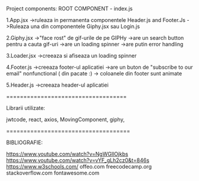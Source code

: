 Project components:
ROOT COMPONENT - index.js


1.App.jsx 
->ruleaza in permanenta componentele Header.js and Footer.Js
->Ruleaza una din componentele Giphy.jsx sau Login.js 

2.Giphy.jsx
->"face rost" de gif-urile de pe GIPHy
->are un search button pentru a cauta gif-uri
->are un loading spinner
->are putin error handling

3.Loader.jsx
->creeaza si afiseaza un loading spinner

4.Footer.js
->creeaza footer-ul aplicatiei
->are un buton de "subscribe to our email" nonfunctional ( din pacate :) 
-> coloanele din footer sunt animate

5.Header.js
->creeaza header-ul aplicatiei


===================================

Librarii utilizate:

jwtcode, react, axios, MovingComponent, giphy, 

====================================

BIBLIOGRAFIE:

https://www.youtube.com/watch?v=NgWGllOjkbs
https://www.youtube.com/watch?v=vYF_gLh2cz0&t=846s
https://www.w3schools.com/
offeo.com
freecodecamp.org
stackoverflow.com
fontawesome.com

